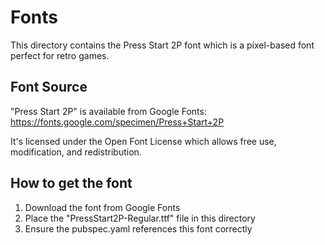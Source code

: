 # Fonts

This directory contains the Press Start 2P font which is a pixel-based font perfect for retro games.

## Font Source

"Press Start 2P" is available from Google Fonts: https://fonts.google.com/specimen/Press+Start+2P

It's licensed under the Open Font License which allows free use, modification, and redistribution.

## How to get the font

1. Download the font from Google Fonts
2. Place the "PressStart2P-Regular.ttf" file in this directory
3. Ensure the pubspec.yaml references this font correctly
